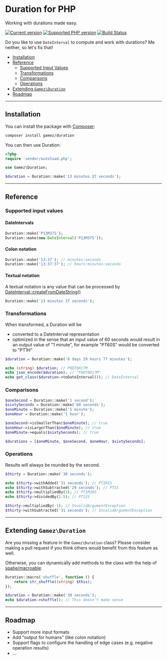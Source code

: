# Duration for PHP

Working with durations made easy.

[![Current version](https://img.shields.io/packagist/v/gamez/duration.svg)](https://packagist.org/packages/gamez/duration)
[![Supported PHP version](https://img.shields.io/packagist/php-v/gamez/duration.svg)]()
[![Build Status](https://travis-ci.com/jeromegamez/duration-php.svg?branch=master)](https://travis-ci.com/jeromegamez/duration-php)

Do you like to use `DateInterval` to compute and work with durations? Me neither, so let's fix that!

* [Installation](#installation)
* [Reference](#reference)
  * [Supported Input Values](#supported-input-values)
  * [Transformations](#transformations)
  * [Comparisons](#comparisons)
  * [Operations](#operations)
* [Extending `Gamez\Duration`](#extending-gamezduration)
* [Roadmap](#roadmap)

---

## Installation

You can install the package with [Composer](https://getcomposer.org):

```bash
composer install gamez/duration
```

You can then use Duration:

```php
<?php
require 'vendor/autoload.php';

use Gamez\Duration;

$duration = Duration::make('13 minutes 37 seconds');
```

---

## Reference

### Supported input values

#### DateIntervals

```php
Duration::make('P13M37S');
Duration::make(new DateInterval('P13M37S'));
```

#### Colon notation

```php
Duration::make('13:37'); // minutes:seconds
Duration::make('13:37:37'); // hours:minutes:seconds
```

#### Textual notation

A textual notation is any value that can be processed by 
[DateInterval::createFromDateString()](https://secure.php.net/manual/en/dateinterval.createfromdatestring.php)

```php
Duration::make('13 minutes 37 seconds');
```

### Transformations

When transformed, a Duration will be

* converted to a DateInterval representation
* optimized in the sense that an input value of 60 seconds would result in an output value of "1 minute", 
  for example "PT60S" would be converted to "PT1H"

```php
$duration = Duration::make('8 days 29 hours 77 minutes');

echo (string) $duration; // P9DT6H17M
echo json_encode($duration); // "P9DT6H17M"
echo get_class($duration->toDateInterval()); // DateInterval
```

### Comparisons

```php
$oneSecond = Duration::make('1 second');
$sixtySeconds = Duration::make('60 seconds');
$oneMinute = Duration::make('1 minute');
$oneHour = Duration::make('1 hour');

$oneSecond->isSmallerThan($oneMinute); // true
$oneHour->isLargerThan($oneMinute); // true
$oneMinute->equals($sixtySeconds); // true

$durations = [$oneMinute, $oneSecond, $oneHour, $sixtySeconds];
```

### Operations

Results will always be rounded by the second.

```php
$thirty = Duration::make('30 seconds');

echo $thirty->withAdded('31 seconds'); // PT1M1S
echo $thirty->withSubtracted('29 seconds'); // PT1S
echo $thirty->multipliedBy(3); // PT1M30S
echo $thirty->dividedBy(2.5); // PT12S

$thirty->multipliedBy(-1); // InvalidArgumentException
$thirty->withSubtracted('31 seconds'); // InvalidArgumentException
```

---

## Extending `Gamez\Duration`

Are you missing a feature in the `Gamez\Duration` class? Please consider making a
pull request if you think others would benefit from this feature as well.

Otherwise, you can dynamically add methods to the class with the help of 
[spatie/macroable](https://github.com/spatie/macroable):

```php
Duration::macro('shuffle', function () {
    return str_shuffle((string) $this);
});

$duration = Duration::make('30 seconds');
echo $duration->shuffle(); // This doesn't make sense
```

---

## Roadmap

* Support more input formats
* Add "output for humans" (like colon notation)
* Support flags to configure the handling of edge cases (e.g. negative operation results)
* ...

